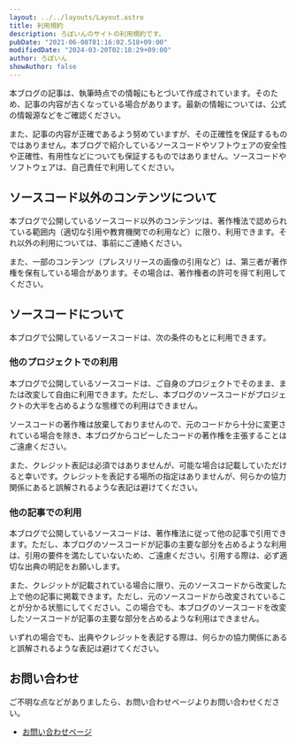 ```yaml
---
layout: ../../layouts/Layout.astro
title: 利用規約
description: ろぼいんのサイトの利用規約です。
pubDate: "2021-06-08T01:16:02.518+09:00"
modifiedDate: "2024-03-20T02:18:29+09:00"
author: ろぼいん
showAuthor: false
---
```


本ブログの記事は、執筆時点での情報にもとづいて作成されています。そのため、記事の内容が古くなっている場合があります。最新の情報については、公式の情報源などをご確認ください。

また、記事の内容が正確であるよう努めていますが、その正確性を保証するものではありません。本ブログで紹介しているソースコードやソフトウェアの安全性や正確性、有用性などについても保証するものではありません。ソースコードやソフトウェアは、自己責任で利用してください。

## ソースコード以外のコンテンツについて

本ブログで公開しているソースコード以外のコンテンツは、著作権法で認められている範囲内（適切な引用や教育機関での利用など）に限り、利用できます。それ以外の利用については、事前にご連絡ください。

また、一部のコンテンツ（プレスリリースの画像の引用など）は、第三者が著作権を保有している場合があります。その場合は、著作権者の許可を得て利用してください。

## ソースコードについて

本ブログで公開しているソースコードは、次の条件のもとに利用できます。

### 他のプロジェクトでの利用

本ブログで公開しているソースコードは、ご自身のプロジェクトでそのまま、または改変して自由に利用できます。ただし、本ブログのソースコードがプロジェクトの大半を占めるような態様での利用はできません。

ソースコードの著作権は放棄しておりませんので、元のコードから十分に変更されている場合を除き、本ブログからコピーしたコードの著作権を主張することはご遠慮ください。

また、クレジット表記は必須ではありませんが、可能な場合は記載していただけると幸いです。クレジットを表記する場所の指定はありませんが、何らかの協力関係にあると誤解されるような表記は避けてください。

### 他の記事での利用

本ブログで公開しているソースコードは、著作権法に従って他の記事で引用できます。ただし、本ブログのソースコードが記事の主要な部分を占めるような利用は、引用の要件を満たしていないため、ご遠慮ください。引用する際は、必ず適切な出典の明記をお願いします。

また、クレジットが記載されている場合に限り、元のソースコードから改変した上で他の記事に掲載できます。ただし、元のソースコードから改変されていることが分かる状態にしてください。この場合でも、本ブログのソースコードを改変したソースコードが記事の主要な部分を占めるような利用はできません。

いずれの場合でも、出典やクレジットを表記する際は、何らかの協力関係にあると誤解されるような表記は避けてください。

## お問い合わせ

ご不明な点などがありましたら、お問い合わせページよりお問い合わせください。

- [お問い合わせページ](/contact/)
